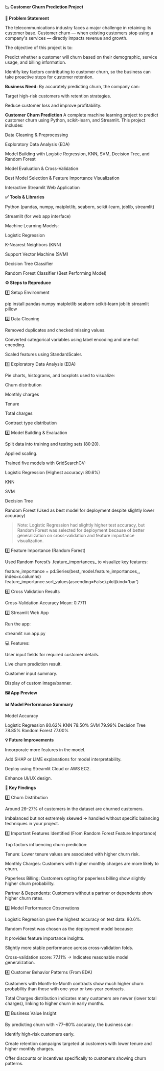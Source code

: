 **📉 Customer Churn Prediction Project**

**🎯 Problem Statement**

The telecommunications industry faces a major challenge in retaining its customer base. Customer churn — when existing customers stop using a company's services — directly impacts revenue and growth.

The objective of this project is to:

Predict whether a customer will churn based on their demographic, service usage, and billing information.

Identify key factors contributing to customer churn, so the business can take proactive steps for customer retention.


**Business Need:**
By accurately predicting churn, the company can:

Target high-risk customers with retention strategies.

Reduce customer loss and improve profitability.

**Customer Churn Prediction**
A complete machine learning project to predict customer churn using Python, scikit-learn, and Streamlit. This project includes:

Data Cleaning & Preprocessing

Exploratory Data Analysis (EDA)

Model Building with Logistic Regression, KNN, SVM, Decision Tree, and Random Forest

Model Evaluation & Cross-Validation

Best Model Selection & Feature Importance Visualization

Interactive Streamlit Web Application


**✅ Tools & Libraries**

Python (pandas, numpy, matplotlib, seaborn, scikit-learn, joblib, streamlit)

Streamlit (for web app interface)

Machine Learning Models:

Logistic Regression

K-Nearest Neighbors (KNN)

Support Vector Machine (SVM)

Decision Tree Classifier

Random Forest Classifier (Best Performing Model)




**⚙ Steps to Reproduce**

1️⃣ Setup Environment

pip install pandas numpy matplotlib seaborn scikit-learn joblib streamlit pillow

2️⃣ Data Cleaning

Removed duplicates and checked missing values.

Converted categorical variables using label encoding and one-hot encoding.

Scaled features using StandardScaler.

3️⃣ Exploratory Data Analysis (EDA)

Pie charts, histograms, and boxplots used to visualize:

Churn distribution

Monthly charges

Tenure

Total charges

Contract type distribution

4️⃣ Model Building & Evaluation

Split data into training and testing sets (80:20).

Applied scaling.

Trained five models with GridSearchCV:

Logistic Regression (Highest accuracy: 80.6%)

KNN

SVM

Decision Tree

Random Forest (Used as best model for deployment despite slightly lower accuracy)


> Note: Logistic Regression had slightly higher test accuracy, but Random Forest was selected for deployment because of better generalization on cross-validation and feature importance visualization.
> 

5️⃣ Feature Importance (Random Forest)

Used Random Forest’s .feature_importances_ to visualize key features:

feature_importance = pd.Series(best_model.feature_importances_, index=x.columns)
feature_importance.sort_values(ascending=False).plot(kind='bar')


6️⃣ Cross Validation Results

Cross-Validation Accuracy Mean: 0.7711


7️⃣ Streamlit Web App

Run the app:

streamlit run app.py

💻 Features:

User input fields for required customer details.

Live churn prediction result.

Customer input summary.

Display of custom image/banner.


**🖼 App Preview**



**📊 Model Performance Summary**

Model	Accuracy

Logistic Regression	80.62%
KNN	78.50%
SVM	79.99%
Decision Tree	78.85%
Random Forest	77.00%


**💡 Future Improvements**

Incorporate more features in the model.

Add SHAP or LIME explanations for model interpretability.

Deploy using Streamlit Cloud or AWS EC2.

Enhance UI/UX design.



**📌 Key Findings** 

1️⃣ Churn Distribution

Around 26–27% of customers in the dataset are churned customers.

Imbalanced but not extremely skewed → handled without specific balancing techniques in your project.


2️⃣ Important Features Identified (From Random Forest Feature Importance)

Top factors influencing churn prediction:

Tenure: Lower tenure values are associated with higher churn risk.

Monthly Charges: Customers with higher monthly charges are more likely to churn.

Paperless Billing: Customers opting for paperless billing show slightly higher churn probability.

Partner & Dependents: Customers without a partner or dependents show higher churn rates.


3️⃣ Model Performance Observations

Logistic Regression gave the highest accuracy on test data: 80.6%.

Random Forest was chosen as the deployment model because:

It provides feature importance insights.

Slightly more stable performance across cross-validation folds.


Cross-validation score: 77.11% → Indicates reasonable model generalization.


4️⃣ Customer Behavior Patterns (From EDA)

Customers with Month-to-Month contracts show much higher churn probability than those with one-year or two-year contracts.

Total Charges distribution indicates many customers are newer (lower total charges), linking to higher churn in early months.


5️⃣ Business Value Insight

By predicting churn with ~77–80% accuracy, the business can:

Identify high-risk customers early.

Create retention campaigns targeted at customers with lower tenure and higher monthly charges.

Offer discounts or incentives specifically to customers showing churn patterns.


